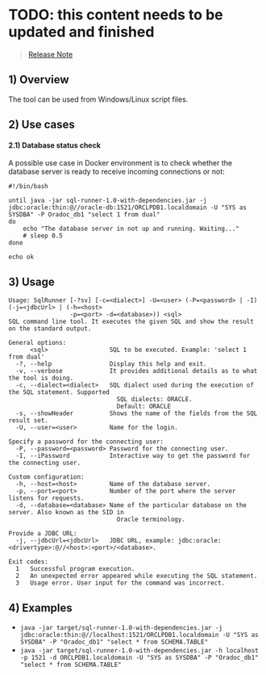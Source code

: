 # TODO: this content needs to be updated and finished 

> [Release Note](release.md)

## 1) Overview
The tool can be used from Windows/Linux script files.

## 2) Use cases
#### 2.1) Database status check
A possible use case in Docker environment is to check whether the database server is ready to receive incoming connections or not:
~~~
#!/bin/bash

until java -jar sql-runner-1.0-with-dependencies.jar -j jdbc:oracle:thin:@//oracle-db:1521/ORCLPDB1.localdomain -U "SYS as SYSDBA" -P Oradoc_db1 "select 1 from dual"
do
    echo "The database server in not up and running. Waiting..."
    # sleep 0.5
done

echo ok
~~~

## 3) Usage
~~~~
Usage: SqlRunner [-?sv] [-c=<dialect>] -U=<user> (-P=<password> | -I) (-j=<jdbcUrl> | (-h=<host>
                 -p=<port> -d=<database>)) <sql>
SQL command line tool. It executes the given SQL and show the result on the standard output.

General options:
      <sql>                 SQL to be executed. Example: 'select 1 from dual'
  -?, --help                Display this help and exit.
  -v, --verbose             It provides additional details as to what the tool is doing.
  -c, --dialect=<dialect>   SQL dialect used during the execution of the SQL statement. Supported
                              SQL dialects: ORACLE.
                              Default: ORACLE
  -s, --showHeader          Shows the name of the fields from the SQL result set.
  -U, --user=<user>         Name for the login.

Specify a password for the connecting user:
  -P, --password=<password> Password for the connecting user.
  -I, --iPassword           Interactive way to get the password for the connecting user.

Custom configuration:
  -h, --host=<host>         Name of the database server.
  -p, --port=<port>         Number of the port where the server listens for requests.
  -d, --database=<database> Name of the particular database on the server. Also known as the SID in
                              Oracle terminology.

Provide a JDBC URL:
  -j, --jdbcUrl=<jdbcUrl>   JDBC URL, example: jdbc:oracle:<drivertype>:@//<host>:<port>/<database>.

Exit codes:
  1   Successful program execution.
  2   An unexpected error appeared while executing the SQL statement.
  3   Usage error. User input for the command was incorrect.
~~~~

## 4) Examples
* `java -jar target/sql-runner-1.0-with-dependencies.jar -j jdbc:oracle:thin:@//localhost:1521/ORCLPDB1.localdomain -U "SYS as SYSDBA" -P "Oradoc_db1" "select * from SCHEMA.TABLE"`
* `java -jar target/sql-runner-1.0-with-dependencies.jar -h localhost -p 1521 -d ORCLPDB1.localdomain -U "SYS as SYSDBA" -P "Oradoc_db1" "select * from SCHEMA.TABLE"`
